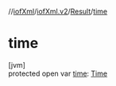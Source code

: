 //[iofXml](../../../index.md)/[iofXml.v2](../index.md)/[Result](index.md)/[time](time.md)

# time

[jvm]\
protected open var [time](time.md): [Time](../-time/index.md)
